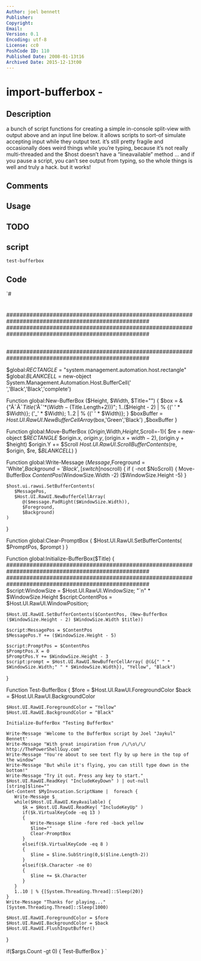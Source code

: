 ```yaml
---
Author: joel bennett
Publisher: 
Copyright: 
Email: 
Version: 0.1
Encoding: utf-8
License: cc0
PoshCode ID: 110
Published Date: 2008-01-13t16
Archived Date: 2015-12-13t00
---
```


# import-bufferbox - 

## Description

a bunch of script functions for creating a simple in-console split-view with output above and an input line below. it allows scripts to sort-of simulate accepting input while they output text. it’s still pretty fragile and occasionally does weird things while you’re typing, because it’s not really multi-threaded and the $host doesn’t have a “lineavailable” method … and if you pause a script, you can’t see output from typing, so the whole things is well and truly a hack. but it works!

## Comments



## Usage



## TODO



## script

`test-bufferbox`

## Code

`#
 #
 ###################################################################################################
 ###################################################################################################
 ##
 ###################################################################################################
 
 $global:_RECTANGLE_  = "system.management.automation.host.rectangle"
 $global:_BLANKCELL_ = new-object System.Management.Automation.Host.BufferCell(' ','Black','Black','complete')
 
 Function global:New-BufferBox ($Height, $Width, $Title="") {
    $box = &{"Â¯Â¯$Title$('Â¯'*($Width-($Title.Length+2)))";
             1..($Height - 2) | % {(' ' * $Width)}; 
             ('_' * $Width);
             1..2 | % {(' ' * $Width)}; 
             }
    $boxBuffer = $Host.UI.RawUI.NewBufferCellArray($box,'Green','Black')
    ,$boxBuffer
 }
 
 Function global:Move-BufferBox ($Origin,$Width,$Height,$Scroll=-1){
    $re = new-object $_RECTANGLE_ $origin.x, $origin.y, ($origin.x + $width-2), ($origin.y + $height)
    $origin.Y += $Scroll
    $Host.UI.RawUI.ScrollBufferContents($re, $origin, $re, $_BLANKCELL_)
 }
 
 Function global:Write-Message ($Message,$Foreground = 'White',$Background = 'Black',[switch]$noscroll) {
    if ( -not $NoScroll) {
       Move-BufferBox $ContentPos ($WindowSize.Width -2) ($WindowSize.Height -5)
    }
   
    $host.ui.rawui.SetBufferContents(
       $MessagePos,
       $Host.UI.RawUI.NewBufferCellArray( 
          @($message.PadRight($WindowSize.Width)),
          $Foreground,
          $Background)
    )
 }
 
 Function global:Clear-PromptBox {
    $Host.UI.RawUI.SetBufferContents( $PromptPos, $prompt )
 }
 
 Function global:Initialize-BufferBox($Title) {
    ###################################################################################################
    ###################################################################################################
    $script:WindowSize = $Host.UI.RawUI.WindowSize;
    "`n" * $WindowSize.Height
    $script:ContentPos = $Host.UI.RawUI.WindowPosition;
 
    $Host.UI.RawUI.SetBufferContents($ContentPos, (New-BufferBox ($WindowSize.Height - 2) $WindowSize.Width $title))
 
    $script:MessagePos = $ContentPos
    $MessagePos.Y += ($WindowSize.Height - 5)
    
    $script:PromptPos = $ContentPos
    $PromptPos.X = 0
    $PromptPos.Y += $WindowSize.Height - 3
    $script:prompt = $Host.UI.RawUI.NewBufferCellArray( @(&{" " * $WindowSize.Width;" " * $WindowSize.Width}), "Yellow", "Black")
 }
 
 
 Function Test-BufferBox {
    $fore = $Host.UI.RawUI.ForegroundColor
    $back = $Host.UI.RawUI.BackgroundColor 
 
    $Host.UI.RawUI.ForegroundColor = "Yellow"
    $Host.UI.RawUI.BackgroundColor = "Black"
    
    Initialize-BufferBox "Testing BufferBox"
 
    Write-Message 'Welcome to the BufferBox script by Joel "Jaykul" Bennett'
    Write-Message "With great inspiration from /\/\o\/\/ http://ThePowerShellGuy.com"
    Write-Message "You're about to see text fly by up here in the top of the window"
    Write-Message "But while it's flying, you can still type down in the bottom!"
    Write-Message "Try it out. Press any key to start."
    $Host.UI.RawUI.ReadKey( "IncludeKeyDown" ) | out-null
    [string]$line=""
    Get-Content $MyInvocation.ScriptName |  foreach {
       Write-Message $_
       while($Host.UI.RawUI.KeyAvailable) {
          $k = $Host.UI.RawUI.ReadKey( "IncludeKeyUp" )
          if($k.VirtualKeyCode -eq 13 )
          {
             Write-Message $line -fore red -back yellow
             $line=""
             Clear-PromptBox
          }
          elseif($k.VirtualKeyCode -eq 8 )
          {
             $line = $line.SubString(0,$($line.Length-2))
          }
          elseif($k.Character -ne 0) 
          {
             $line += $k.Character
          }
       }
       1..10 | % {[System.Threading.Thread]::Sleep(20)}
    }
    Write-Message "Thanks for playing..."
    [System.Threading.Thread]::Sleep(1000)
   
    $Host.UI.RawUI.ForegroundColor = $fore
    $Host.UI.RawUI.BackgroundColor = $back
    $Host.UI.RawUI.FlushInputBuffer()
 }
 
 if($args.Count -gt 0) { Test-BufferBox }
`


